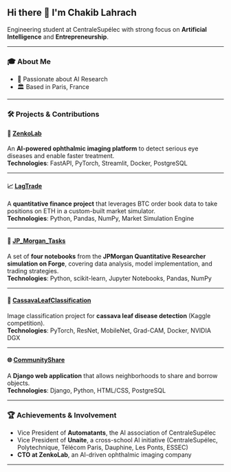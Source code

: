 ## Hi there 👋 I'm Chakib Lahrach

Engineering student at CentraleSupélec with strong focus on **Artificial Intelligence** and **Entrepreneurship**.

---

### 🎓 About Me
- 🌟 Passionate about AI Research  
- 🏛️ Based in Paris, France  

---

### 🛠️ Projects & Contributions

#### 🧠 [ZenkoLab](https://github.com/Chakib-L/zenkolab-poc)  
An **AI-powered ophthalmic imaging platform** to detect serious eye diseases and enable faster treatment.  
**Technologies**: FastAPI, PyTorch, Streamlit, Docker, PostgreSQL  

---

#### 📈 [LagTrade](https://github.com/Chakib-L/LagTrade)  
A **quantitative finance project** that leverages BTC order book data to take positions on ETH in a custom-built market simulator.  
**Technologies**: Python, Pandas, NumPy, Market Simulation Engine  

---

#### 💼 [JP_Morgan_Tasks](https://github.com/Chakib-L/JP_Morgan_Tasks)  
A set of **four notebooks** from the **JPMorgan Quantitative Researcher simulation on Forge**, covering data analysis, model implementation, and trading strategies.  
**Technologies**: Python, scikit-learn, Jupyter Notebooks, Pandas, NumPy  

---

#### 🔬 [CassavaLeafClassification](https://github.com/Chakib-L/CassavaLeafClassification)  
Image classification project for **cassava leaf disease detection** (Kaggle competition).  
**Technologies**: PyTorch, ResNet, MobileNet, Grad-CAM, Docker, NVIDIA DGX  

---

#### 🌐 [CommunityShare](https://github.com/Chakib-L/CommunityShare)  
A **Django web application** that allows neighborhoods to share and borrow objects.  
**Technologies**: Django, Python, HTML/CSS, PostgreSQL  

---

### 🏆 Achievements & Involvement
- Vice President of **Automatants**, the AI association of CentraleSupélec  
- Vice President of **Unaite**, a cross-school AI initiative (CentraleSupélec, Polytechnique, Télécom Paris, Dauphine, Les Ponts, ESSEC)  
- **CTO at ZenkoLab**, an AI-driven ophthalmic imaging company  

---
